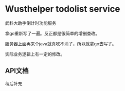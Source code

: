 # Wusthelper todolist service

武科大助手倒计时功能服务

拿go重新写了一遍。反正都是很简单的增删查改。

服务器上面再来个java就真吃不消了，所以就拿go去写了。

实际业务逻辑上有一定的修改。

## API文档

稍后补充